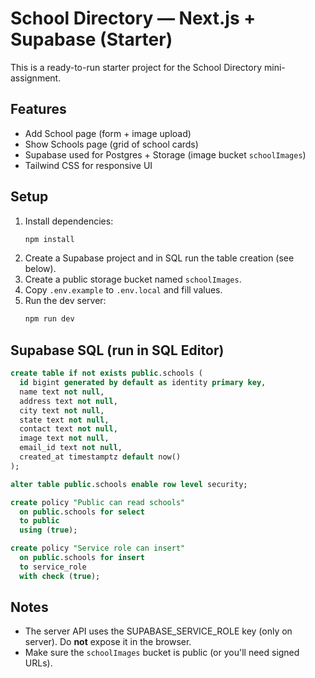 # School Directory — Next.js + Supabase (Starter)

This is a ready-to-run starter project for the School Directory mini-assignment.

## Features
- Add School page (form + image upload)
- Show Schools page (grid of school cards)
- Supabase used for Postgres + Storage (image bucket `schoolImages`)
- Tailwind CSS for responsive UI

## Setup
1. Install dependencies:
   ```bash
   npm install
   ```
2. Create a Supabase project and in SQL run the table creation (see below).
3. Create a public storage bucket named `schoolImages`.
4. Copy `.env.example` to `.env.local` and fill values.
5. Run the dev server:
   ```bash
   npm run dev
   ```

## Supabase SQL (run in SQL Editor)
```sql
create table if not exists public.schools (
  id bigint generated by default as identity primary key,
  name text not null,
  address text not null,
  city text not null,
  state text not null,
  contact text not null,
  image text not null,
  email_id text not null,
  created_at timestamptz default now()
);

alter table public.schools enable row level security;

create policy "Public can read schools"
  on public.schools for select
  to public
  using (true);

create policy "Service role can insert"
  on public.schools for insert
  to service_role
  with check (true);
```

## Notes
- The server API uses the SUPABASE_SERVICE_ROLE key (only on server). Do **not** expose it in the browser.
- Make sure the `schoolImages` bucket is public (or you'll need signed URLs).
